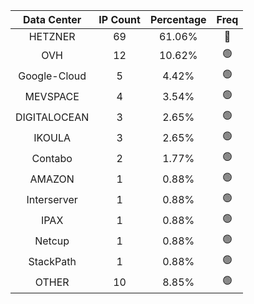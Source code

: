 | Data Center | IP Count | Percentage | Freq |
|:------------:|:--------:|:-----------:|:-----:|
| HETZNER | 69 | 61.06% | 🔴 |
| OVH | 12 | 10.62% | 🟢 |
| Google-Cloud | 5 | 4.42% | 🟢 |
| MEVSPACE | 4 | 3.54% | 🟢 |
| DIGITALOCEAN | 3 | 2.65% | 🟢 |
| IKOULA | 3 | 2.65% | 🟢 |
| Contabo | 2 | 1.77% | 🟢 |
| AMAZON | 1 | 0.88% | 🟢 |
| Interserver | 1 | 0.88% | 🟢 |
| IPAX | 1 | 0.88% | 🟢 |
| Netcup | 1 | 0.88% | 🟢 |
| StackPath | 1 | 0.88% | 🟢 |
| OTHER | 10 | 8.85% | 🟢 |
